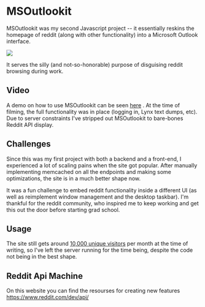 # MSOutlookit

MSOutlookit was my second Javascript project -- it essentially reskins the homepage of reddit (along with other functionality) into a Microsoft Outlook interface.

<img src="https://github.com/TiKebek/TikebekHost/blob/master/msoutlookit.png?raw=true"/>

It serves the silly (and not-so-honorable) purpose of disguising reddit browsing during work.

## Video

A demo on how to use MSOutlookit can be seen [here](http://www.youtube.com/watch?v=rGVhlxxu6oc) . At the time of filming, the full functionality was in place (logging in, Lynx text dumps, etc). Due to server constraints I've stripped out MSOutlookit to bare-bones Reddit API display.

## Challenges

Since this was my first project with both a backend and a front-end, I experienced a lot of scaling pains when the site got popular. After manually implementing memcached on all the endpoints and making some optimizations, the site is in a much better shape now.

It was a fun challenge to embed reddit functionality inside a different UI (as well as reimplement window management and the desktop taskbar). I'm thankful for the reddit community, who inspired me to keep working and get this out the door before starting grad school.

## Usage

The site still gets around [10,000 unique visitors](http://msoutlookit.com/awstats.html) per month at the time of writing, so I've left the server running for the time being, despite the code not being in the best shape.

## Reddit Api Machine
On this website you can find the resourses for creating new features
https://www.reddit.com/dev/api/
